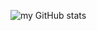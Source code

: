 ![my GitHub stats](https://github-readme-stats.vercel.app/api?username=Faked2378&show_icons=true&theme=tokyonight)
[](https://cdn.discordapp.com/attachments/1165345631754272849/1198718639956832277/migmrainbobent.png?ex=65bfecba&is=65ad77ba&hm=f56a5ffa0faf7a430e8eed0d5007f30ee9e2884b33997b994031884204f6d2f0&) 
